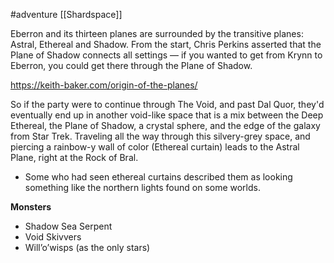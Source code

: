 #adventure [[Shardspace]]

Eberron and its thirteen planes are surrounded by the transitive planes: Astral, Ethereal and Shadow. From the start, Chris Perkins asserted that the Plane of Shadow connects all settings — if you wanted to get from Krynn to Eberron, you could get there through the Plane of Shadow.

https://keith-baker.com/origin-of-the-planes/

So if the party were to continue through The Void, and past Dal Quor, they'd eventually end up in another void-like space that is a mix between the Deep Ethereal, the Plane of Shadow, a crystal sphere, and the edge of the galaxy from Star Trek. Traveling all the way through this silvery-grey space, and piercing a rainbow-y wall of color (Ethereal curtain) leads to the Astral Plane, right at the Rock of Bral.

- Some who had seen ethereal curtains described them as looking something like the northern lights found on some worlds.

**Monsters**

- Shadow Sea Serpent
- Void Skivvers
- Will’o’wisps (as the only stars)
